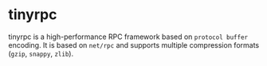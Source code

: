 # tinyrpc
tinyrpc is a high-performance RPC framework based on `protocol buffer` encoding. It is based on `net/rpc` and supports multiple compression formats (`gzip`, `snappy`, `zlib`).
